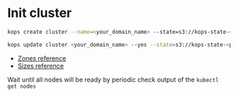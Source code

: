 # Init cluster

```bash
kops create cluster --name=<your_domain_name> --state=s3://kops-state-<project_name_or_whatever_unique> --zones=<zone_name> --node-count=<node_count> --node-size=<node_size> --master-size=<master_size> --dns-zone=<your_domain_name>

kops update cluster <your_domain_name> --yes --state=s3://kops-state-<project_name_or_whatever_unique>
```

- [Zones reference](https://gist.github.com/neilstuartcraig/0ccefcf0887f29b7f240)
- [Sizes reference](https://aws.amazon.com/ec2/pricing/reserved-instances/pricing/)

Wait until all nodes will be ready by periodic check output of the `kubectl get nodes`
